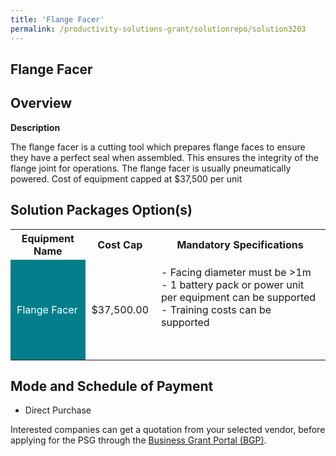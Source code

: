 ```yaml
---
title: 'Flange Facer'
permalink: /productivity-solutions-grant/solutionrepo/solution3203
---
```


## Flange Facer

## Overview

**Description**

The flange facer is a cutting tool which prepares flange faces to ensure they have a perfect seal when assembled. This ensures the integrity of the flange joint for operations. The flange facer is usually pneumatically powered.
Cost of equipment capped at $37,500 per unit 

## Solution Packages Option(s)

<table>
<tr>
<th><b>Equipment Name</b></th>
<th><b>Cost Cap</b></th>
<th><b>Mandatory Specifications</b></th>
</tr>
<tr>
<td style='padding: 10px; background-color: #037E8A; color: #FFFFFF;'>Flange Facer</td>
<td style='padding: 10px;'>$37,500.00</td>
<td style='padding: 10px;'>- Facing diameter must be >1m<br>- 1 battery pack or power unit per equipment can be supported <br>- Training costs can be supported<br><br><br></td>
</tr>
</table>

## Mode and Schedule of Payment

 - Direct Purchase

Interested companies can get a quotation from your selected vendor, before applying for the PSG through the <a href='https://www.businessgrants.gov.sg/' target='_blank' rel='noopener'>Business Grant Portal (BGP)</a>.

<script src="/jquery/resize-tables.js"></script>
